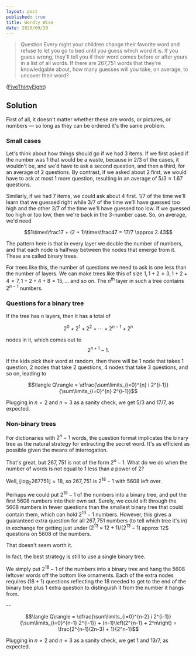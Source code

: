 ```yaml
---
layout: post
published: true
title: Wordly Wise
date: 2020/09/20
---
```


>Question Every night your children change their favorite word and refuse to let you go to bed until you guess which word it is. If you guess wrong, they'll tell you if their word comes before or after yours in a list of all words. If there are 267,751 words that they're knowledgable about, how many guesses will you take, on average, to uncover their word?

<!--more-->

([FiveThirtyEight](https://fivethirtyeight.com/features/can-you-break-a-very-expensive-centrifuge/))

## Solution

First of all, it doesn't matter whether these are words, or pictures, or numbers — so long as they can be ordered it's the same problem. 

### Small cases

Let's think about how things should go if we had $3$ items. If we first asked if the number was $1$ that would be a waste, because in $2/3$ of the cases, it wouldn't be, and we'd have to ask a second question, and then a third, for an average of $2$ questions. By contrast, if we asked about $2$ first, we would have to ask at most $1$ more question, resulting in an average of $5/3 \approx 1.67$ questions.

Similarly, if we had $7$ items, we could ask about $4$ first. $1/7$ of the time we'll learn that we guessed right while $3/7$ of the time we'll have guessed too high and the other $3/7$ of the time we'll have guessed too low. If we guessed too high or too low, then we're back in the $3$-number case. So, on average, we'd need 

$$1\times\frac17 + (2 + 1)\times\frac47 = 17/7 \approx 2.43$$

The pattern here is that in every layer we double the number of numbers, and that each node is halfway between the nodes that emerge from it. These are called binary trees. 

For trees like this, the number of questions we need to ask is one less than the number of layers. We can make trees like this of size $1, 1+2=3,1+2+4=7,1+2+4+8=15, \ldots$ and so on. The $n^\text{th}$ layer in such a tree contains $2^{n-1}$ numbers.


### Questions for a binary tree 

If the tree has $n$ layers, then it has a total of 

$$2^0 + 2^1 + 2^2 + \cdots + 2^{n-1} + 2^n$$

nodes in it, which comes out to $$2^{n+1} - 1.$$ 

If the kids pick their word at random, then there will be $1$ node that takes $1$ question, $2$ nodes that take $2$ questions, $4$ nodes that take $3$ questions, and so on, leading to

$$\langle Q\rangle = \dfrac{\sum\limits_{i=0}^{n} i 2^{i-1}}{\sum\limits_{i=0}^{n} 2^{i-1}}$$

Plugging in $n=2$ and $n=3$ as a sanity check, we get $5/3$ and $17/7,$ as expected.


### Non-binary trees

For dictionaries with $2^n - 1$ words, the question format implicates the binary tree as the natural strategy for extracting the secret word. It's as efficient as possible given the means of interrogation. 

That's great, but $267,751$ is not of the form $2^n - 1.$ What do we do when the number of words is not equal to $1$ less than a power of $2$?

Well, $\lfloor\log_2 267751\rfloor = 18,$ so $267,751$ is $2^{18} - 1$ with $5608$ left over.

Perhaps we could put $2^{18}-1$ of the numbers into a binary tree, and put the first $5608$ numbers into their own set. Surely, we could sift through the $5608$ numbers in fewer questions than the smallest binary tree that could contain them, which can hold $2^{13} - 1$ numbers. However, this gives a guaranteed extra question for all $267,751$ numbers (to tell which tree it's in) in exchange for getting just under $(2^{13}\times 12 + 1)/(2^{13}-1)$ approx 12$ questions on $5608$ of the numbers.

That doesn't seem worth it. 

In fact, the best strategy is still to use a single binary tree. 

We simply put $2^{18}-1$ of the numbers into a binary tree and hang the $5608$ leftover words off the bottom like ornaments. Each of the extra nodes requires $(18+1)$ questions reflecting the $18$ needed to get to the end of the binary tree plus $1$ extra question to distinguish it from the number it hangs from. 



--

$$\langle Q\rangle = \dfrac{\sum\limits_{i=0}^{n-2} i 2^{i-1}}{\sum\limits_{i=0}^{n-1} 2^{i-1}} + (n-1)\left(2^{n-1} + 2^n\right) = \frac{2^{n-1}(2n-3) + 1}{2^n-1}$$

Plugging in $n=2$ and $n=3$ as a sanity check, we get $1$ and $13/7,$ as expected.

<br>
